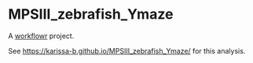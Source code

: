 # MPSIII_zebrafish_Ymaze

A [workflowr][] project.

[workflowr]: https://github.com/jdblischak/workflowr
See https://karissa-b.github.io/MPSIII_zebrafish_Ymaze/ for this analysis. 
